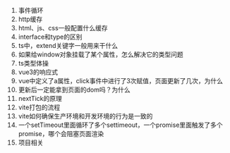 1. 事件循环
2. http缓存
3. html、js、css一般配置什么缓存
4. interface和type的区别
5. ts中，extend关键字一般用来干什么
6. 如果给window对象挂载了某个属性，怎么解决它的类型问题
7. ts类型体操
8. vue3的响应式
9. vue中定义了a属性，click事件中进行了3次赋值，页面更新了几次，为什么
10. 更新后一定能拿到页面的dom吗？为什么
11. nextTick的原理
12. vite打包的流程
13. vite如何确保生产环境和开发环境的行为是一致的
14. 一个setTimeout里面循环了多个settimeout，一个promise里面触发了多个promise，哪个会阻塞页面渲染
15. 项目相关